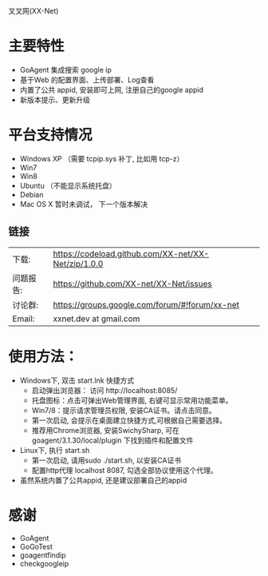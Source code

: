 叉叉网(XX-Net)


主要特性
========

* GoAgent 集成搜索 google ip
* 基于Web 的配置界面、上传部署、Log查看
* 内置了公共 appid, 安装即可上网, 注册自己的google appid
* 新版本提示、更新升级

平台支持情况
================
* Windows XP （需要 tcpip.sys 补丁, 比如用 tcp-z）
* Win7
* Win8
* Ubuntu （不能显示系统托盘）
* Debian
* Mac OS X 暂时未调试， 下一个版本解决

## 链接
|   |   |
| --------   | :----  |
|下载: |https://codeload.github.com/XX-net/XX-Net/zip/1.0.0|
|问题报告:  |https://github.com/XX-net/XX-Net/issues|
|讨论群:  |https://groups.google.com/forum/#!forum/xx-net|
|Email:   |xxnet.dev at gmail.com|

使用方法：
========
* Windows下, 双击 start.lnk 快捷方式
  - 启动弹出浏览器： 访问 http://localhost:8085/
  - 托盘图标：点击可弹出Web管理界面, 右键可显示常用功能菜单。
  - Win7/8：提示请求管理员权限, 安装CA证书。请点击同意。
  - 第一次启动, 会提示在桌面建立快捷方式,可根据自己需要选择。
  - 推荐用Chrome浏览器, 安装SwichySharp, 可在goagent/3.1.30/local/plugin 下找到插件和配置文件
* Linux下, 执行 start.sh
  - 第一次启动, 请用sudo ./start.sh, 以安装CA证书
  - 配置http代理 localhost 8087, 勾选全部协议使用这个代理。
* 虽然系统内置了公共appid, 还是建议部署自己的appid

感谢
=========
* GoAgent
* GoGoTest
* goagentfindip
* checkgoogleip
